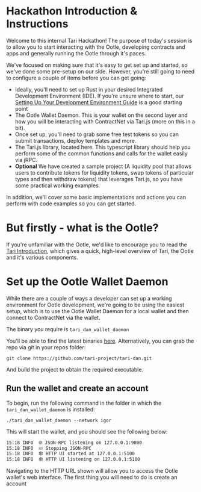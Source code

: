 # Hackathon Introduction & Instructions

Welcome to this internal Tari Hackathon! The purpose of today's session is to allow you to start interacting with the Ootle, developing contracts and apps and generally running the Ootle through it's paces.

We've focused on making sure that it's easy to get set up and started, so we've done some pre-setup on our side. However, you're still going to need to configure a couple of items before you can get going:

* Ideally, you'll need to set up Rust in your desired Integrated Development Environment (IDE). If you're unsure where to start, our [Setting Up Your Development Environment Guide](https://tari.com/lessons/08_setting_up_development_environment) is a good starting point
* The Ootle Wallet Daemon. This is your wallet on the second layer and how you will be interacting with ContractNet via Tari.js (more on this in a bit).
* Once set up, you'll need to grab some free test tokens so you can submit transactions, deploy templates and more.
* The Tari.js library, located here. This typescript library should help you perform some of the common functions and calls for the wallet easily via jRPC.
* **Optional** We have created a sample project (A liquidity pool that allows users to contribute tokens for liquidity tokens, swap tokens of particular types and then withdraw tokens) that leverages Tari.js, so you have some practical working examples. 

In addition, we'll cover some basic implementations and actions you can perform with code examples so you can get started.

# But firstly - what is the Ootle?

If you're unfamiliar with the Ootle, we'd like to encourage you to read the [Tari Introduction](tari-introduction.md), which gives a quick, high-level overview of Tari, the Ootle and it's various components.

# Set up the Ootle Wallet Daemon

While there are a couple of ways a developer can set up a working environment for Ootle development, we're going to be using the easiest setup, which is to use the Ootle Wallet Daemon for a local wallet and then connect to ContractNet via the wallet.

The binary you require is ```tari_dan_wallet_daemon```

You'll be able to find the latest binaries [here](https://github.com/tari-project/tari-dan/releases). Alternatively, you can grab the repo via git in your repos folder:

```
git clone https://github.com/tari-project/tari-dan.git
```

And build the project to obtain the required executable.

## Run the wallet and create an account

To begin, run the following command in the folder in which the ```tari_dan_wallet_daemon``` is installed:

```
./tari_dan_wallet_daemon --network igor
```

This will start the wallet, and you should see the following below:

```bash
15:18 INFO  🌐 JSON-RPC listening on 127.0.0.1:9000
15:18 INFO  💤 Stopping JSON-RPC
15:18 INFO  🕸️ HTTP UI started at 127.0.0.1:5100
15:18 INFO  🕸️ HTTP UI listening on 127.0.0.1:5100
```
Navigating to the HTTP URL shown will allow you to access the Ootle wallet's web interface. The first thing you will need to do is create an account


